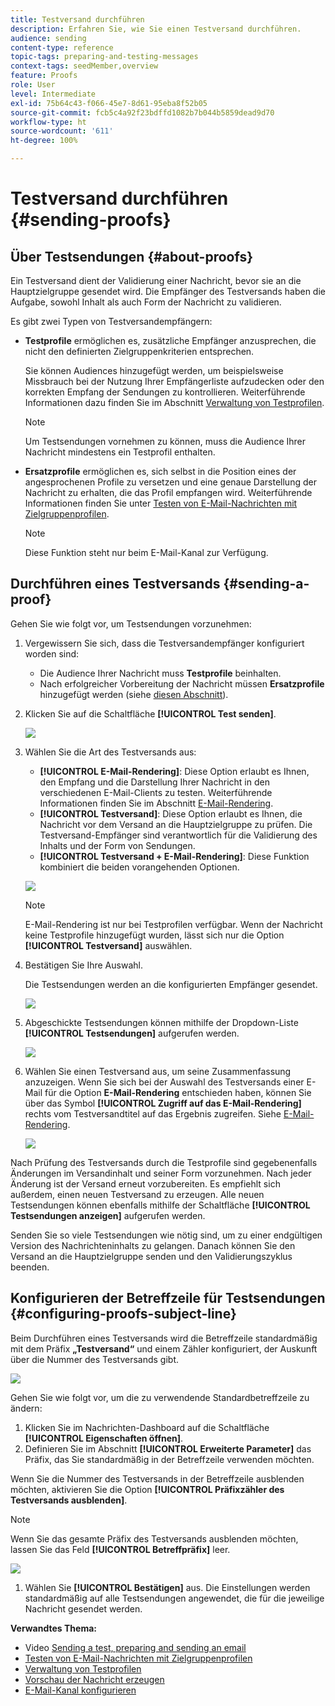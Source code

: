 ```yaml
---
title: Testversand durchführen
description: Erfahren Sie, wie Sie einen Testversand durchführen.
audience: sending
content-type: reference
topic-tags: preparing-and-testing-messages
context-tags: seedMember,overview
feature: Proofs
role: User
level: Intermediate
exl-id: 75b64c43-f066-45e7-8d61-95eba8f52b05
source-git-commit: fcb5c4a92f23bdffd1082b7b044b5859dead9d70
workflow-type: ht
source-wordcount: '611'
ht-degree: 100%

---
```


# Testversand durchführen {#sending-proofs}

## Über Testsendungen {#about-proofs}

Ein Testversand dient der Validierung einer Nachricht, bevor sie an die Hauptzielgruppe gesendet wird. Die Empfänger des Testversands haben die Aufgabe, sowohl Inhalt als auch Form der Nachricht zu validieren. 

Es gibt zwei Typen von Testversandempfängern:

* **Testprofile** ermöglichen es, zusätzliche Empfänger anzusprechen, die nicht den definierten Zielgruppenkriterien entsprechen.

   Sie können Audiences hinzugefügt werden, um beispielsweise Missbrauch bei der Nutzung Ihrer Empfängerliste aufzudecken oder den korrekten Empfang der Sendungen zu kontrollieren. Weiterführende Informationen dazu finden Sie im Abschnitt [Verwaltung von Testprofilen](../../audiences/using/managing-test-profiles.md).

   >[!NOTE]
   >
   >Um Testsendungen vornehmen zu können, muss die Audience Ihrer Nachricht mindestens ein Testprofil enthalten.

* **Ersatzprofile** ermöglichen es, sich selbst in die Position eines der angesprochenen Profile zu versetzen und eine genaue Darstellung der Nachricht zu erhalten, die das Profil empfangen wird. Weiterführende Informationen finden Sie unter [Testen von E-Mail-Nachrichten mit Zielgruppenprofilen](../../sending/using/testing-messages-using-target.md).

   >[!NOTE]
   >
   >Diese Funktion steht nur beim E-Mail-Kanal zur Verfügung.

## Durchführen eines Testversands {#sending-a-proof}

Gehen Sie wie folgt vor, um Testsendungen vorzunehmen:

1. Vergewissern Sie sich, dass die Testversandempfänger konfiguriert worden sind:
   * Die Audience Ihrer Nachricht muss **Testprofile** beinhalten.
   * Nach erfolgreicher Vorbereitung der Nachricht müssen **Ersatzprofile** hinzugefügt werden (siehe [diesen Abschnitt](../../sending/using/testing-messages-using-target.md)).

1. Klicken Sie auf die Schaltfläche **[!UICONTROL Test senden]**.

   ![](assets/bat_select.png)

1. Wählen Sie die Art des Testversands aus:

   * **[!UICONTROL E-Mail-Rendering]**: Diese Option erlaubt es Ihnen, den Empfang und die Darstellung Ihrer Nachricht in den verschiedenen E-Mail-Clients zu testen. Weiterführende Informationen finden Sie im Abschnitt [E-Mail-Rendering](../../sending/using/email-rendering.md).
   * **[!UICONTROL Testversand]**: Diese Option erlaubt es Ihnen, die Nachricht vor dem Versand an die Hauptzielgruppe zu prüfen. Die Testversand-Empfänger sind verantwortlich für die Validierung des Inhalts und der Form von Sendungen.
   * **[!UICONTROL Testversand + E-Mail-Rendering]**: Diese Funktion kombiniert die beiden vorangehenden Optionen.

   ![](assets/bat_select1.png)

   >[!NOTE]
   >
   >E-Mail-Rendering ist nur bei Testprofilen verfügbar. Wenn der Nachricht keine Testprofile hinzugefügt wurden, lässt sich nur die Option **[!UICONTROL Testversand]** auswählen.

1. Bestätigen Sie Ihre Auswahl.

   Die Testsendungen werden an die konfigurierten Empfänger gesendet.

   ![](assets/bat_select2.png)

1. Abgeschickte Testsendungen können mithilfe der Dropdown-Liste **[!UICONTROL Testsendungen]** aufgerufen werden.

   ![](assets/bat_view.png)

1. Wählen Sie einen Testversand aus, um seine Zusammenfassung anzuzeigen. Wenn Sie sich bei der Auswahl des Testversands einer E-Mail für die Option **E-Mail-Rendering** entschieden haben, können Sie über das Symbol **[!UICONTROL Zugriff auf das E-Mail-Rendering]** rechts vom Testversandtitel auf das Ergebnis zugreifen. Siehe [E-Mail-Rendering](../../sending/using/email-rendering.md).

   ![](assets/bat_view2.png)

Nach Prüfung des Testversands durch die Testprofile sind gegebenenfalls Änderungen im Versandinhalt und seiner Form vorzunehmen. Nach jeder Änderung ist der Versand erneut vorzubereiten. Es empfiehlt sich außerdem, einen neuen Testversand zu erzeugen. Alle neuen Testsendungen können ebenfalls mithilfe der Schaltfläche **[!UICONTROL Testsendungen anzeigen]** aufgerufen werden.

Senden Sie so viele Testsendungen wie nötig sind, um zu einer endgültigen Version des Nachrichteninhalts zu gelangen. Danach können Sie den Versand an die Hauptzielgruppe senden und den Validierungszyklus beenden.

## Konfigurieren der Betreffzeile für Testsendungen {#configuring-proofs-subject-line}

Beim Durchführen eines Testversands wird die Betreffzeile standardmäßig mit dem Präfix **„Testversand“** und einem Zähler konfiguriert, der Auskunft über die Nummer des Testversands gibt.

![](assets/proof-prefix.png)

Gehen Sie wie folgt vor, um die zu verwendende Standardbetreffzeile zu ändern:

1. Klicken Sie im Nachrichten-Dashboard auf die Schaltfläche **[!UICONTROL Eigenschaften öffnen]**.
1. Definieren Sie im Abschnitt **[!UICONTROL Erweiterte Parameter]** das Präfix, das Sie standardmäßig in der Betreffzeile verwenden möchten.

Wenn Sie die Nummer des Testversands in der Betreffzeile ausblenden möchten, aktivieren Sie die Option **[!UICONTROL Präfixzähler des Testversands ausblenden]**.

>[!NOTE]
>
>Wenn Sie das gesamte Präfix des Testversands ausblenden möchten, lassen Sie das Feld **[!UICONTROL Betreffpräfix]** leer.

![](assets/proof-prefix-configuration.png)

1. Wählen Sie **[!UICONTROL Bestätigen]** aus. Die Einstellungen werden standardmäßig auf alle Testsendungen angewendet, die für die jeweilige Nachricht gesendet werden.

**Verwandtes Thema:**

* Video [Sending a test, preparing and sending an email](../../sending/using/get-started-sending-messages.md#video)
* [Testen von E-Mail-Nachrichten mit Zielgruppenprofilen](../../sending/using/testing-messages-using-target.md)
* [Verwaltung von Testprofilen](../../audiences/using/managing-test-profiles.md)
* [Vorschau der Nachricht erzeugen](../../sending/using/previewing-messages.md)
* [E-Mail-Kanal konfigurieren](../../administration/using/configuring-email-channel.md)
